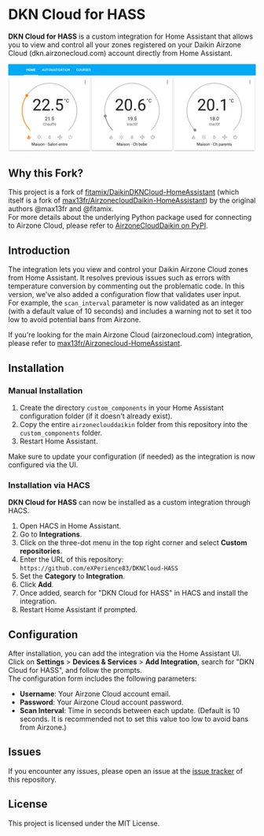 # DKN Cloud for HASS

**DKN Cloud for HASS** is a custom integration for Home Assistant that allows you to view and control all your zones registered on your Daikin Airzone Cloud (dkn.airzonecloud.com) account directly from Home Assistant.

![DKN Cloud for HASS Screenshot](screenshot.png)

## Why this Fork?

This project is a fork of [fitamix/DaikinDKNCloud-HomeAssistant](https://github.com/fitamix/DaikinDKNCloud-HomeAssistant) (which itself is a fork of [max13fr/AirzonecloudDaikin-HomeAssistant](https://github.com/max13fr/AirzonecloudDaikin-HomeAssistant)) by the original authors @max13fr and @fitamix.  
For more details about the underlying Python package used for connecting to Airzone Cloud, please refer to [AirzoneCloudDaikin on PyPI](https://pypi.org/project/AirzoneCloudDaikin/).

## Introduction

The integration lets you view and control your Daikin Airzone Cloud zones from Home Assistant. It resolves previous issues such as errors with temperature conversion by commenting out the problematic code. In this version, we've also added a configuration flow that validates user input.  
For example, the `scan_interval` parameter is now validated as an integer (with a default value of 10 seconds) and includes a warning not to set it too low to avoid potential bans from Airzone.

If you're looking for the main Airzone Cloud (airzonecloud.com) integration, please refer to [max13fr/Airzonecloud-HomeAssistant](https://github.com/max13fr/Airzonecloud-HomeAssistant).

## Installation

### Manual Installation

1. Create the directory `custom_components` in your Home Assistant configuration folder (if it doesn't already exist).
2. Copy the entire `airzoneclouddaikin` folder from this repository into the `custom_components` folder.
3. Restart Home Assistant.

Make sure to update your configuration (if needed) as the integration is now configured via the UI.

### Installation via HACS

**DKN Cloud for HASS** can now be installed as a custom integration through HACS.

1. Open HACS in Home Assistant.
2. Go to **Integrations**.
3. Click on the three-dot menu in the top right corner and select **Custom repositories**.
4. Enter the URL of this repository:  
   `https://github.com/eXPerience83/DKNCloud-HASS`
5. Set the **Category** to **Integration**.
6. Click **Add**.
7. Once added, search for "DKN Cloud for HASS" in HACS and install the integration.
8. Restart Home Assistant if prompted.

## Configuration

After installation, you can add the integration via the Home Assistant UI. Click on **Settings** > **Devices & Services** > **Add Integration**, search for "DKN Cloud for HASS", and follow the prompts.  
The configuration form includes the following parameters:
- **Username**: Your Airzone Cloud account email.
- **Password**: Your Airzone Cloud account password.
- **Scan Interval**: Time in seconds between each update. (Default is 10 seconds. It is recommended not to set this value too low to avoid bans from Airzone.)

## Issues

If you encounter any issues, please open an issue at the [issue tracker](https://github.com/eXPerience83/DKNCloud-HASS/issues) of this repository.

## License

This project is licensed under the MIT License.
